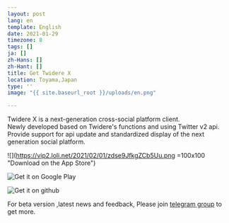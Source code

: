 ```yaml
---
layout: post
lang: en
template: English
date: 2021-01-29
timezone: 8
tags: []
ja: []
zh-Hans: []
zh-Hant: []
title: Get Twidere X
location: Toyama,Japan
type: ''
image: "{{ site.baseurl_root }}/uploads/en.png"

---
```

Twidere X is a next-generation cross-social platform client.  
Newly developed based on Twidere's functions and using Twitter v2 api.  
Provide support for api update and standardized display of the next generation social platform.

!\[\](https://vip2.loli.net/2021/02/01/zdse9JfkgZCb5Uu.png =100x100 "Download on the App Store")

![](https://vip1.loli.net/2021/02/01/hrTMoBbCq76O8NK.png "Get it on Google Play")

![](https://vip2.loli.net/2021/02/01/ZOlIsbLDpMzfK9Q.png "Get it on github")

For beta version ,latest news and feedback, Please join [telegram group](https://t.me/twidere_x) to get more.